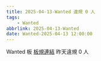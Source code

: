 ```yaml
---
title: 2025-04-13-Wanted 違規 0 人
tags:
    - Wanted
abbrlink: 2025-04-13-Wanted
date: Wanted-2025-04-13 12:00:00
---
```

Wanted 板 [板規連結](https://www.ptt.cc/bbs/Wanted/M.1608829773.A.D3B.html)
昨天違規 0 人
